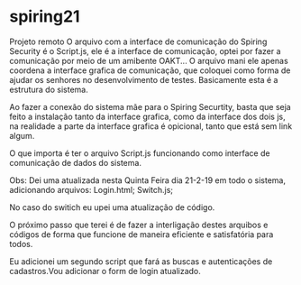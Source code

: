 # spiring21
Projeto remoto
O arquivo com a interface de comunicação do Spiring Security é o Script.js, ele é a interface de comunicação, optei por fazer a comunicação 
por meio de um amibente OAKT...
O arquivo mani ele apenas coordena a interface grafica de comunicação, que coloquei como forma de ajudar os senhores no desenvolvimento de testes.
Basicamente esta é a estrutura do sistema.

Ao fazer a conexão do sistema mãe para o Spiring Securtity, basta que seja feito a instalação tanto da interface grafica, como da interface dos dois js, na realidade a parte da interface grafica é opicional, tanto que está sem link algum.

O que importa é ter o arquivo Script.js funcionando como interface de comunicação de dados do sistema.

Obs: Dei uma atualizada nesta Quinta Feira dia 21-2-19 em todo o sistema, adicionando arquivos:
Login.html;
Switch.js;

No caso do switich eu upei uma atualização de código.

O próximo passo que terei é de fazer a interligação destes arquibos e códigos de forma que funcione de maneira eficiente e satisfatória para todos.

Eu adicionei um segundo script que fará as buscas e autenticações de cadastros.Vou adicionar o form de login atualizado.
